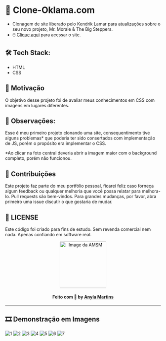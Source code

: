 # 🚀 Clone-Oklama.com
- Clonagem de site liberado pelo Kendrik Lamar para atualizações sobre o seu novo projeto, Mr. Morale & The Big Steppers. 
- 🖱️ [Clique aqui]( https://amsmartins.github.io/clone-oklama.com/) para acessar o site.


## 🛠 Tech Stack:
- HTML
- CSS


## 🗿 Motivação
O objetivo desse projeto foi de avaliar meus conhecimentos em CSS com imagens em lugares diferentes.


## 🧨 Observações:
Esse é meu primeiro projeto clonando uma site, consequentimento tive alguns problemas* que poderia ter sido consertados com implementação de JS, porém o propósito era implementar o CSS. 

*Ao clicar na foto central deveria abrir a imagem maior com o background completo, porém não funcionou.


## 🤝 Contribuições
Este projeto faz parte do meu portfólio pessoal, ficarei feliz caso forneça algum feedback ou qualquer melhoria que você possa relatar para melhora-lo. 
Pull requests são bem-vindos. Para grandes mudanças, por favor, abra primeiro uma issue discutir o que gostaria de mudar.


## 📑 LICENSE
Este código foi criado para fins de estudo. Sem revenda comercial nem nada.
Apenas confiando em software real.

<div align="center">
<a href="https://github.com/amsmartins">
<img src="https://avatars.githubusercontent.com/u/89283901?v=4" width="150px;" alt="Image da AMSM" />
</a> 
</div>	
<h4 align="center">
   Feito com 💙 by <a href="https://www.linkedin.com/in/amsmartins/" target="_blank">Anyla Martins</a>
</h4><hr>


## 🎞 Demonstração em Imagens
![1](https://user-images.githubusercontent.com/89283901/170794528-c2280466-8fd9-4608-9006-ef75d6d1b55d.png)
![2](https://user-images.githubusercontent.com/89283901/170794532-8c518d59-a83e-4c13-a9a3-cbf6d0a752c3.png)
![3](https://user-images.githubusercontent.com/89283901/170794534-c880cf46-bf0f-46d3-81dd-9ab25d5aa72e.png)
![4](https://user-images.githubusercontent.com/89283901/170794537-d2440e7b-a48d-4b47-b581-5964d3b31de2.png)
![5](https://user-images.githubusercontent.com/89283901/170794538-392cc8c0-ed69-4a15-9039-0f04125d27e7.png)
![6](https://user-images.githubusercontent.com/89283901/170794541-62c0524f-eae9-4739-8173-3b44699206eb.png)
![7](https://user-images.githubusercontent.com/89283901/170794543-d8ada74d-7505-42b6-8583-d8b03c7e700a.png)


